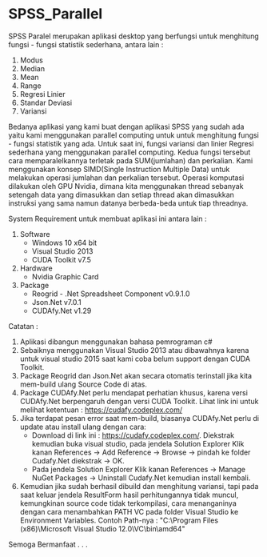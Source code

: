 # SPSS_Parallel

SPSS Paralel merupakan aplikasi desktop yang berfungsi untuk menghitung fungsi - fungsi statistik sederhana, antara lain :

1. Modus
2. Median
3. Mean
4. Range
5. Regresi Linier
6. Standar Deviasi
7. Variansi

Bedanya aplikasi yang kami buat dengan aplikasi SPSS yang sudah ada yaitu kami menggunakan parallel computing untuk untuk menghitung fungsi - fungsi statistik yang ada. Untuk saat ini, fungsi variansi dan linier Regresi sederhana yang menggunakan parallel computing. Kedua fungsi tersebut cara memparalelkannya terletak pada SUM(jumlahan) dan perkalian. Kami menggunakan konsep SIMD(Single Instruction Multiple Data) untuk melakukan operasi jumlahan dan perkalian tersebut. Operasi komputasi dilakukan oleh GPU Nvidia, dimana kita menggunakan thread sebanyak setengah data yang dimasukkan dan setiap thread akan dimasukkan instruksi yang sama namun datanya berbeda-beda untuk tiap threadnya.

System Requirement untuk membuat aplikasi ini antara lain :

1. Software
   - Windows 10 x64 bit
   - Visual Studio 2013
   - CUDA Toolkit v7.5
2. Hardware
   - Nvidia Graphic Card
3. Package
   - Reogrid - .Net Spreadsheet Component v0.9.1.0
   - Json.Net v7.0.1
   - CUDAfy.Net v1.29

Catatan :

1. Aplikasi dibangun menggunakan bahasa pemrograman c#
2. Sebaiknya menggunakan Visual Studio 2013 atau dibawahnya karena untuk visual studio 2015 saat kami coba belum support dengan CUDA Toolkit.
3. Package Reogrid dan Json.Net akan secara otomatis terinstall jika kita mem-build ulang Source Code di atas.
4. Package CUDAfy.Net perlu mendapat perhatian khusus, karena versi CUDAfy.Net berpengaruh dengan versi CUDA Toolkit. Lihat link ini untuk melihat ketentuan : https://cudafy.codeplex.com/
5. Jika terdapat pesan error saat mem-build, biasanya CUDAfy.Net perlu di update atau install ulang dengan cara:
   - Download di link ini : https://cudafy.codeplex.com/. Diekstrak kemudian buka visual studio, pada jendela Solution Explorer Klik kanan References -> Add Reference -> Browse -> pindah ke folder Cudafy.Net diekstrak -> OK.
   - Pada jendela Solution Explorer Klik kanan References -> Manage NuGet Packages -> Uninstall Cudafy.Net kemudian install kembali.
6. Kemudian jika sudah berhasil dibuild dan menghitung variansi, tapi pada saat keluar jendela ResultForm hasil perhitungannya tidak muncul, kemungkinan source code tidak terkompilasi, cara menanganinya dengan cara menambahkan PATH VC pada folder Visual Studio ke Environment Variables. Contoh Path-nya : "C:\Program Files (x86)\Microsoft Visual Studio 12.0\VC\bin\amd64"

Semoga Bermanfaat . . .
